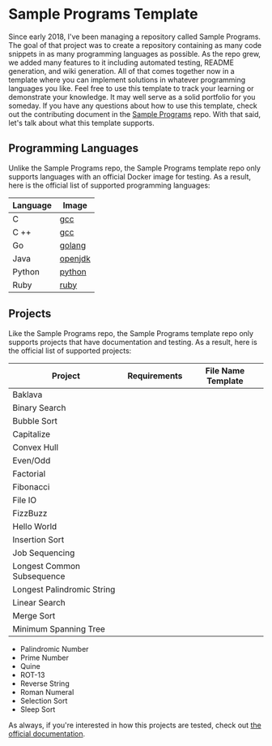 # Sample Programs Template

Since early 2018, I've been managing a repository called Sample Programs.
The goal of that project was to create a repository containing as many 
code snippets in as many programming languages as possible. As the repo
grew, we added many features to it including automated testing, README
generation, and wiki generation. All of that comes together now in a
template where you can implement solutions in whatever programming 
languages you like. Feel free to use this template to track your learning
or demonstrate your knowledge. It may well serve as a solid portfolio
for you someday. If you have any questions about how to use this 
template, check out the contributing document in the 
[Sample Programs](https://github.com/TheRenegadeCoder/sample-programs) repo. 
With that said, let's talk about what this template supports.

## Programming Languages

Unlike the Sample Programs repo, the Sample Programs template repo only
supports languages with an official Docker image for testing. As a result,
here is the official list of supported programming languages:

| Language | Image                                       |
| -------- | ------------------------------------------- |
| C        | [gcc](https://hub.docker.com/_/gcc)         |
| C ++     | [gcc](https://hub.docker.com/_/gcc)         |
| Go       | [golang](https://hub.docker.com/_/golang)   |
| Java     | [openjdk](https://hub.docker.com/_/openjdk) |
| Python   | [python](https://hub.docker.com/_/python)   |
| Ruby     | [ruby](https://hub.docker.com/_/ruby)       |

## Projects

Like the Sample Programs repo, the Sample Programs template repo only
supports projects that have documentation and testing. As a result, 
here is the official list of supported projects:

| Project                    | Requirements | File Name Template |
| -------------------------- | ------------ | ------------------ |
| Baklava                    |              |                    |
| Binary Search              |              |                    |
| Bubble Sort                |              |                    |
| Capitalize                 |              |                    |
| Convex Hull                |              |                    |
| Even/Odd                   |              |                    |
| Factorial                  |              |                    |
| Fibonacci                  |              |                    |
| File IO                    |              |                    |
| FizzBuzz                   |              |                    |
| Hello World                |              |                    |
| Insertion Sort             |              |                    |
| Job Sequencing             |              |                    |
| Longest Common Subsequence |              |                    |
| Longest Palindromic String |              |                    |
| Linear Search              |              |                    |
| Merge Sort                 |              |                    |
| Minimum Spanning Tree      |              |                    |

- Palindromic Number
- Prime Number
- Quine
- ROT-13
- Reverse String
- Roman Numeral
- Selection Sort
- Sleep Sort

As always, if you're interested in how this projects are tested, check
out [the official documentation](https://sample-programs.therenegadecoder.com/projects/). 
